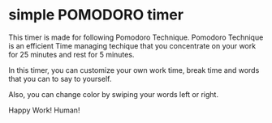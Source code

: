# simple POMODORO timer
This timer is made for following Pomodoro Technique. 
Pomodoro Technique is an efficient Time managing techique
that you concentrate on your work for 25 minutes and rest for 5 minutes.

In this timer, you can customize your own work time, break time and words that
you can to say to yourself.

Also, you can change color by swiping your words left or right.

Happy Work! Human!

